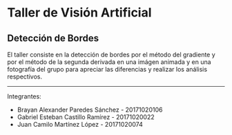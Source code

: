 # Taller de Visión Artificial

## Detección de Bordes

El taller consiste en la detección de bordes por el método del gradiente y por el método de la segunda derivada en una imágen animada y en una fotografía del grupo para apreciar las diferencias y realizar los análisis respectivos.

----

Integrantes:

* Brayan Alexander Paredes Sánchez - 20171020106
* Gabriel Esteban Castillo Ramírez - 20171020022
* Juan Camilo Martínez López - 20171020074
